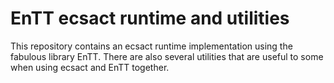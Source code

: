 # EnTT ecsact runtime and utilities

This repository contains an ecsact runtime implementation using the fabulous library EnTT. There are also several utilities that are useful to some when using ecsact and EnTT together.
